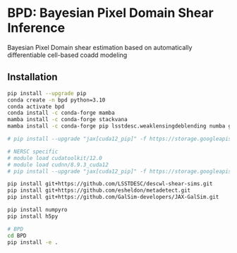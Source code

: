 # BPD: Bayesian Pixel Domain Shear Inference

Bayesian Pixel Domain shear estimation based on automatically differentiable cell-based coadd modeling


## Installation

```bash
pip install --upgrade pip
conda create -n bpd python=3.10
conda activate bpd
conda install -c conda-forge mamba
mamba install -c conda-forge stackvana
mamba install -c conda-forge pip lsstdesc.weaklensingdeblending numba galsim ipykernel ngmix

# pip install --upgrade "jax[cuda12_pip]" -f https://storage.googleapis.com/jax-releases/jax_cuda_releases.html

# NERSC specific
# module load cudatoolkit/12.0
# module load cudnn/8.9.3_cuda12
# pip install --upgrade "jax[cuda12_pip]" -f https://storage.googleapis.com/jax-releases/jax_cuda_releases.html

pip install git+https://github.com/LSSTDESC/descwl-shear-sims.git
pip install git+https://github.com/esheldon/metadetect.git
pip install git+https://github.com/GalSim-developers/JAX-GalSim.git

pip install numpyro
pip install h5py

# BPD 
cd BPD
pip install -e .
```

